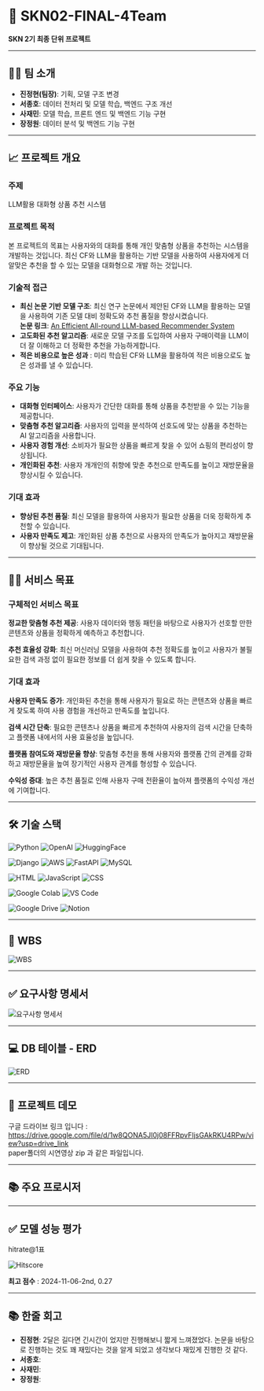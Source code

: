 # 🌟 SKN02-FINAL-4Team
**SKN 2기 최종 단위 프로젝트**

---

## 👩‍🏫 팀 소개

- **진정현(팀장)**: 기획, 모델 구조 변경
- **서종호**: 데이터 전처리 및 모델 학습, 백엔드 구조 개선
- **사재민**: 모델 학습, 프론트 엔드 및 백엔드 기능 구현
- **장정원**: 데이터 분석 및 백엔드 기능 구현 

---

## 📈 프로젝트 개요

### 주제
 LLM활용 대화형 상품 추천 시스템


### 프로젝트 목적  
본 프로젝트의 목표는 사용자와의 대화를 통해 개인 맞춤형 상품을 추천하는 시스템을 개발하는 것입니다. 최신 CF와 LLM을 활용하는 기반 모델을 사용하여 사용자에게 더 알맞은 추천을 할 수 있는 모델을 대화형으로 개발 하는 것입니다.

### 기술적 접근

 - **최신 논문 기반 모델 구조**: 최신 연구 논문에서 제안된 CF와 LLM을 활용하는 모델을 사용하여 기존 모델 대비 정확도와 추천 품질을 향상시켰습니다.  
    **논문 링크**: [An Efficient All-round LLM-based Recommender System](https://arxiv.org/abs/2404.11343)   
- **고도화된 추천 알고리즘**: 새로운 모델 구조를 도입하여 사용자 구매이력을 LLM이 더 잘 이해하고 더 정확한 추천을 가능하게합니다. 
- **적은 비용으로 높은 성과** : 미리 학습된 CF와 LLM을 활용하여 적은 비용으로도 높은 성과를 낼 수 있습니다. 

### 주요 기능
- **대화형 인터페이스**: 사용자가 간단한 대화를 통해 상품을 추천받을 수 있는 기능을 제공합니다.
- **맞춤형 추천 알고리즘**: 사용자의 입력을 분석하여 선호도에 맞는 상품을 추천하는 AI 알고리즘을 사용합니다.
- **사용자 경험 개선**: 소비자가 필요한 상품을 빠르게 찾을 수 있어 쇼핑의 편리성이 향상됩니다.
- **개인화된 추천**: 사용자 개개인의 취향에 맞춘 추천으로 만족도를 높이고 재방문율을 향상시킬 수 있습니다.  

### 기대 효과
- **향상된 추천 품질**: 최신 모델을 활용하여 사용자가 필요한 상품을 더욱 정확하게 추천할 수 있습니다.  
- **사용자 만족도 제고**: 개인화된 상품 추천으로 사용자의 만족도가 높아지고 재방문율이 향상될 것으로 기대됩니다.  


---

## 👩‍🏫 서비스 목표


### 구체적인 서비스 목표
**정교한 맞춤형 추천 제공**: 사용자 데이터와 행동 패턴을 바탕으로 사용자가 선호할 만한 콘텐츠와 상품을 정확하게 예측하고 추천합니다.

**추천 효율성 강화**: 최신 머신러닝 모델을 사용하여 추천 정확도를 높이고 사용자가 불필요한 검색 과정 없이 필요한 정보를 더 쉽게 찾을 수 있도록 합니다.
### 기대 효과
**사용자 만족도 증가**: 개인화된 추천을 통해 사용자가 필요로 하는 콘텐츠와 상품을 빠르게 찾도록 하여 사용 경험을 개선하고 만족도를 높입니다. 

**검색 시간 단축**: 필요한 콘텐츠나 상품을 빠르게 추천하여 사용자의 검색 시간을 단축하고 플랫폼 내에서의 사용 효율성을 높입니다.

**플랫폼 참여도와 재방문율 향상**: 맞춤형 추천을 통해 사용자와 플랫폼 간의 관계를 강화하고 재방문율을 높여 장기적인 사용자 관계를 형성할 수 있습니다.

**수익성 증대**: 높은 추천 품질로 인해 사용자 구매 전환율이 높아져 플랫폼의 수익성 개선에 기여합니다.

---

## 🛠️ 기술 스택
![Python](https://img.shields.io/badge/Python-3776AB?style=for-the-badge&logo=python&logoColor=white)
![OpenAI](https://img.shields.io/badge/OpenAI-412991?style=for-the-badge&logo=openai&logoColor=white)
![HuggingFace](https://img.shields.io/badge/Hugging%20Face-FF6B6B?style=for-the-badge&logo=huggingface&logoColor=white)



![Django](https://img.shields.io/badge/Django-092E20?style=for-the-badge&logo=django&logoColor=white)
![AWS](https://img.shields.io/badge/AWS-232F3E?style=for-the-badge&logo=amazon-aws&logoColor=white)
![FastAPI](https://img.shields.io/badge/FastAPI-009688?style=for-the-badge&logo=fastapi&logoColor=white)
![MySQL](https://img.shields.io/badge/MySQL-4479A1?style=for-the-badge&logo=mysql&logoColor=white)

![HTML](https://img.shields.io/badge/HTML-E34F26?style=for-the-badge&logo=html5&logoColor=white)
![JavaScript](https://img.shields.io/badge/JavaScript-F7DF1E?style=for-the-badge&logo=javascript&logoColor=black)
![CSS](https://img.shields.io/badge/CSS-1572B6?style=for-the-badge&logo=css3&logoColor=white)

![Google Colab](https://img.shields.io/badge/Google%20Colab-F9AB00?style=for-the-badge&logo=google-colab&logoColor=white)
![VS Code](https://img.shields.io/badge/VS%20Code-007ACC?style=for-the-badge&logo=visual-studio-code&logoColor=white)

![Google Drive](https://img.shields.io/badge/Google%20Drive-4285F4?style=for-the-badge&logo=google-drive&logoColor=white)
![Notion](https://img.shields.io/badge/Notion-000000?style=for-the-badge&logo=notion&logoColor=white)


---

## 📝 WBS
![WBS](./images/WBS.png)


---

## ✅ 요구사항 명세서

![요구사항 명세서](./images/요구사항_명세서.png)

---

## 💻 DB 테이블 - ERD 

![ERD](./images/ERD.png)

---

## 📸 프로젝트 데모

구글 드라이브 링크 입니다 : 
https://drive.google.com/file/d/1w8QONA5JI0j08FFRpvFIjsGAkRKU4RPw/view?usp=drive_link  
paper폴더의 시연영상 zip 과 같은 파일입니다.

---

## 📚 주요 프로시저

---

##  ✅ 모델 성능 평가
hitrate@1표  

![Hitscore](./images/hitscore.png)

**최고 점수** : 2024-11-06-2nd, 0.27

---

## 📚 한줄 회고

- **진정현**: 2달은 길다면 긴시간이 었지만 진행해보니 짧게 느껴졌었다. 논문을 바탕으로 진행하는 것도 꽤 재밌다는 것을 알게 되었고 생각보다 재밌게 진행한 것 같다.
- **서종호**: 
- **사재민**: 
- **장정원**: 




